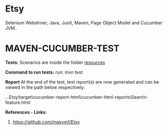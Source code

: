 # Etsy
Selenium Webdriver, Java, Junit, Maven, Page Object Model and Cucumber JVM..

# MAVEN-CUCUMBER-TEST

**Tests:**
Scenarios are inside the folder [resources](feature/Search)


**Command to run tests:**
   run: mvn test



**Report**
At the end of the test, test report(s) are now generated and can be viewed in the path below respectively:

...Etsy\target\cucumber-report-html\cucumber-html-reports\Search-feature.html


**References - Links:**
1. https://github.com/maxym1/Etsy

